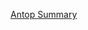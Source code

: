 [Antop Summary](https://github.com/antop-dev/spring5-msa-2e/blob/master/chapter-03.md#%EC%8A%A4%ED%94%84%EB%A7%81-%EB%B6%80%ED%8A%B8-%EC%95%A1%EC%B6%94%EC%97%90%EC%9D%B4%ED%84%B0springboot-actuator-chapter-03boot-actuator306)
